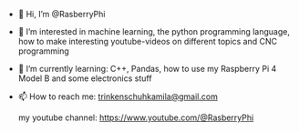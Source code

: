 - 👋 Hi, I’m @RasberryPhi
- 👀 I’m interested in machine learning, the python programming language, how to make interesting youtube-videos on different topics and CNC programming
- 🌱 I’m currently learning: C++, Pandas, how to use my Raspberry Pi 4 Model B and some electronics stuff
- 📫 How to reach me: trinkenschuhkamila@gmail.com

  my youtube channel: https://www.youtube.com/@RasberryPhi
